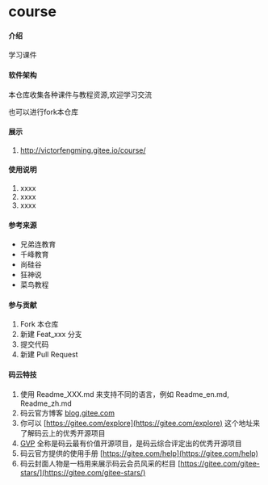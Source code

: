 # course

#### 介绍
学习课件

#### 软件架构
本仓库收集各种课件与教程资源,欢迎学习交流

也可以进行fork本仓库


#### 展示

1. http://victorfengming.gitee.io/course/

#### 使用说明

1.  xxxx
2.  xxxx
3.  xxxx

#### 参考来源
- 兄弟连教育
- 千峰教育
- 尚硅谷
- 狂神说
- 菜鸟教程

#### 参与贡献

1.  Fork 本仓库
2.  新建 Feat_xxx 分支
3.  提交代码
4.  新建 Pull Request


#### 码云特技

1.  使用 Readme\_XXX.md 来支持不同的语言，例如 Readme\_en.md, Readme\_zh.md
2.  码云官方博客 [blog.gitee.com](https://blog.gitee.com)
3.  你可以 [https://gitee.com/explore](https://gitee.com/explore) 这个地址来了解码云上的优秀开源项目
4.  [GVP](https://gitee.com/gvp) 全称是码云最有价值开源项目，是码云综合评定出的优秀开源项目
5.  码云官方提供的使用手册 [https://gitee.com/help](https://gitee.com/help)
6.  码云封面人物是一档用来展示码云会员风采的栏目 [https://gitee.com/gitee-stars/](https://gitee.com/gitee-stars/)

